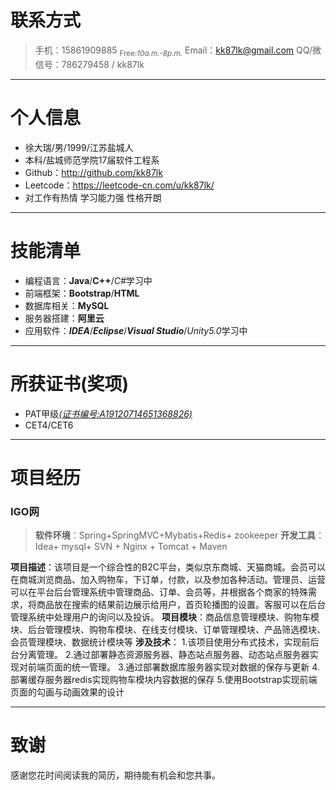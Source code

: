 # 联系方式
> 手机：15861909885    <sub>Free:*10a.m.-8p.m.*</sub>
> Email：kk87lk@gmail.com 
> QQ/微信号：786279458 / kk87lk

---
# 个人信息
 - 徐大瑞/男/1999/江苏盐城人
 - 本科/盐城师范学院17届软件工程系
 - Github：http://github.com/kk87lk 
 - Leetcode：https://leetcode-cn.com/u/kk87lk/
 - 对工作有热情 学习能力强 性格开朗

---
# 技能清单
- 编程语言：**Java**/**C++**/*C#*<kbd>学习中</kbd>
- 前端框架：**Bootstrap**/**HTML**
- 数据库相关：**MySQL**
- 服务器搭建：**阿里云**
- 应用软件：**_IDEA_**/**_Eclipse_**/**_Visual Studio_**/*Unity5.0*<kbd>学习中</kbd>

---
# 所获证书(奖项)
- PAT甲级[*(证书编号:A19120714651368826)*](https://www.patest.cn/certificates)
- CET4/CET6

---
# 项目经历
### IGO网                      
>**软件环境**：Spring+SpringMVC+Mybatis+Redis+ zookeeper
>**开发工具**：Idea+ mysql+ SVN + Nginx + Tomcat + Maven

**项目描述**：该项目是一个综合性的B2C平台，类似京东商城、天猫商城。会员可以在商城浏览商品、加入购物车，下订单，付款，以及参加各种活动。管理员、运营可以在平台后台管理系统中管理商品、订单、会员等，并根据各个商家的特殊需求，将商品放在搜索的结果前边展示给用户，首页轮播图的设置。客服可以在后台管理系统中处理用户的询问以及投诉。
**项目模块**：商品信息管理模块、购物车模块、后台管理模块、购物车模块、在线支付模块、订单管理模块、产品筛选模块、会员管理模块、数据统计模块等
**涉及技术**：
1.该项目使用分布式技术，实现前后台分离管理。
2.通过部署静态资源服务器、静态站点服务器、动态站点服务器实现对前端页面的统一管理。
3.通过部署数据库服务器实现对数据的保存与更新
4.部署缓存服务器redis实现购物车模块内容数据的保存
5.使用Bootstrap实现前端页面的勾画与动画效果的设计

---
# 致谢
感谢您花时间阅读我的简历，期待能有机会和您共事。
